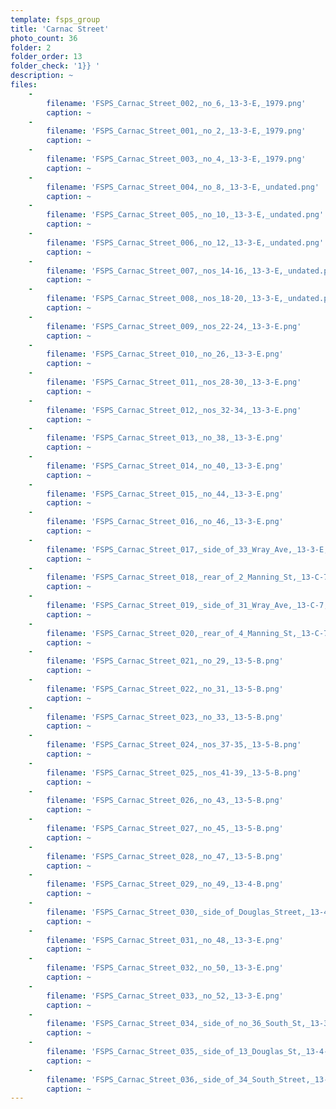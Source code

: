 ```yaml
---
template: fsps_group
title: 'Carnac Street'
photo_count: 36
folder: 2
folder_order: 13
folder_check: '1}} '
description: ~
files:
    -
        filename: 'FSPS_Carnac_Street_002,_no_6,_13-3-E,_1979.png'
        caption: ~
    -
        filename: 'FSPS_Carnac_Street_001,_no_2,_13-3-E,_1979.png'
        caption: ~
    -
        filename: 'FSPS_Carnac_Street_003,_no_4,_13-3-E,_1979.png'
        caption: ~
    -
        filename: 'FSPS_Carnac_Street_004,_no_8,_13-3-E,_undated.png'
        caption: ~
    -
        filename: 'FSPS_Carnac_Street_005,_no_10,_13-3-E,_undated.png'
        caption: ~
    -
        filename: 'FSPS_Carnac_Street_006,_no_12,_13-3-E,_undated.png'
        caption: ~
    -
        filename: 'FSPS_Carnac_Street_007,_nos_14-16,_13-3-E,_undated.png'
        caption: ~
    -
        filename: 'FSPS_Carnac_Street_008,_nos_18-20,_13-3-E,_undated.png'
        caption: ~
    -
        filename: 'FSPS_Carnac_Street_009,_nos_22-24,_13-3-E.png'
        caption: ~
    -
        filename: 'FSPS_Carnac_Street_010,_no_26,_13-3-E.png'
        caption: ~
    -
        filename: 'FSPS_Carnac_Street_011,_nos_28-30,_13-3-E.png'
        caption: ~
    -
        filename: 'FSPS_Carnac_Street_012,_nos_32-34,_13-3-E.png'
        caption: ~
    -
        filename: 'FSPS_Carnac_Street_013,_no_38,_13-3-E.png'
        caption: ~
    -
        filename: 'FSPS_Carnac_Street_014,_no_40,_13-3-E.png'
        caption: ~
    -
        filename: 'FSPS_Carnac_Street_015,_no_44,_13-3-E.png'
        caption: ~
    -
        filename: 'FSPS_Carnac_Street_016,_no_46,_13-3-E.png'
        caption: ~
    -
        filename: 'FSPS_Carnac_Street_017,_side_of_33_Wray_Ave,_13-3-E,_1979.png'
        caption: ~
    -
        filename: 'FSPS_Carnac_Street_018,_rear_of_2_Manning_St,_13-C-7,_1980.png'
        caption: ~
    -
        filename: 'FSPS_Carnac_Street_019,_side_of_31_Wray_Ave,_13-C-7,_1980.png'
        caption: ~
    -
        filename: 'FSPS_Carnac_Street_020,_rear_of_4_Manning_St,_13-C-7,_1980.png'
        caption: ~
    -
        filename: 'FSPS_Carnac_Street_021,_no_29,_13-5-B.png'
        caption: ~
    -
        filename: 'FSPS_Carnac_Street_022,_no_31,_13-5-B.png'
        caption: ~
    -
        filename: 'FSPS_Carnac_Street_023,_no_33,_13-5-B.png'
        caption: ~
    -
        filename: 'FSPS_Carnac_Street_024,_nos_37-35,_13-5-B.png'
        caption: ~
    -
        filename: 'FSPS_Carnac_Street_025,_nos_41-39,_13-5-B.png'
        caption: ~
    -
        filename: 'FSPS_Carnac_Street_026,_no_43,_13-5-B.png'
        caption: ~
    -
        filename: 'FSPS_Carnac_Street_027,_no_45,_13-5-B.png'
        caption: ~
    -
        filename: 'FSPS_Carnac_Street_028,_no_47,_13-5-B.png'
        caption: ~
    -
        filename: 'FSPS_Carnac_Street_029,_no_49,_13-4-B.png'
        caption: ~
    -
        filename: 'FSPS_Carnac_Street_030,_side_of_Douglas_Street,_13-4-B.png'
        caption: ~
    -
        filename: 'FSPS_Carnac_Street_031,_no_48,_13-3-E.png'
        caption: ~
    -
        filename: 'FSPS_Carnac_Street_032,_no_50,_13-3-E.png'
        caption: ~
    -
        filename: 'FSPS_Carnac_Street_033,_no_52,_13-3-E.png'
        caption: ~
    -
        filename: 'FSPS_Carnac_Street_034,_side_of_no_36_South_St,_13-3-E.png'
        caption: ~
    -
        filename: 'FSPS_Carnac_Street_035,_side_of_13_Douglas_St,_13-4-D.png'
        caption: ~
    -
        filename: 'FSPS_Carnac_Street_036,_side_of_34_South_Street,_13-4-D.png'
        caption: ~
---
```

